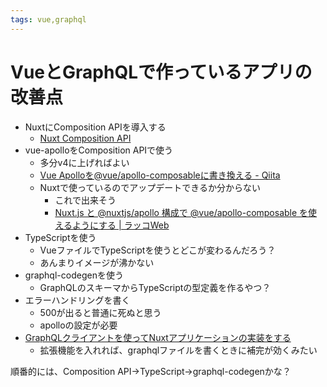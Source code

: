 ```yaml
---
tags: vue,graphql
---
```


# VueとGraphQLで作っているアプリの改善点

- NuxtにComposition APIを導入する
	- [Nuxt Composition API](https://composition-api.nuxtjs.org/)
- vue-apolloをComposition APIで使う
	- 多分v4に上げればよい
	- [Vue Apolloを@vue/apollo-composableに書き換える - Qiita](https://qiita.com/toshi1973814/items/1a33d536a685e67980b6?utm_campaign=popular_items&utm_medium=feed&utm_source=popular_items)
	- Nuxtで使っているのでアップデートできるか分からない
		- これで出来そう
		- [Nuxt.js と @nuxtjs/apollo 構成で @vue/apollo-composable を使えるようにする | ラッコWeb](https://don-bu-rakko.com/nuxt-js-%E3%81%A8-nuxtjs-apollo-%E6%A7%8B%E6%88%90%E3%81%A7-vue-apollo-composable-%E3%82%92%E4%BD%BF%E3%81%88%E3%82%8B%E3%82%88%E3%81%86%E3%81%AB%E3%81%99%E3%82%8B/)
- TypeScriptを使う
	- VueファイルでTypeScriptを使うとどこが変わるんだろう？
	- あんまりイメージが沸かない
- graphql-codegenを使う
	- GraphQLのスキーマからTypeScriptの型定義を作るやつ？
- エラーハンドリングを書く
	- 500が出ると普通に死ぬと思う
	- apolloの設定が必要
- [GraphQLクライアントを使ってNuxtアプリケーションの実装をする](https://zenn.dev/sterashima78/articles/e6f1281f4ea8e3)
	- 拡張機能を入れれば、graphqlファイルを書くときに補完が効くみたい

順番的には、Composition API→TypeScript→graphql-codegenかな？